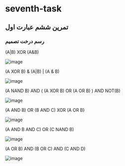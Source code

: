 # seventh-task
 
 ## تمرین ششم عبارت اول
 ### رسم درخت تصمیم
 
 (A|B) XOR (A&B)

![image](https://user-images.githubusercontent.com/95109502/144677194-bd5003cc-9773-4810-a593-3baf08d81e56.png)


(A XOR B) & (A|B) | (A & B)

![image](https://user-images.githubusercontent.com/95109502/144677291-2ee434e4-d3c7-4fd3-8a45-97fafaa743e4.png)

(A NAND B) AND ( (A XOR B) OR (A OR B) ) AND NOT(B)

![image](https://user-images.githubusercontent.com/95109502/144678138-c9d055f5-18a6-4bc9-9346-05f257ab6fe8.png)

(A AND B) OR (B AND C) XOR (A OR B)

![image](https://user-images.githubusercontent.com/95109502/144678592-68efc96e-1fe2-40c6-8b0e-29a46c927773.png)

(A AND B AND C) OR (C NAND B)

![image](https://user-images.githubusercontent.com/95109502/144679952-0157dad3-13d8-4f56-9870-0bfbd4573980.png)

(A OR B) AND (B OR C) AND (C AND D)

![image](https://user-images.githubusercontent.com/95109502/144679900-45d4da5a-57eb-46b0-b348-03c27dec8626.png)




